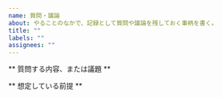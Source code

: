 ```yaml
---
name: 質問・議論
about: やることのなかで、記録として質問や議論を残しておく事柄を書く。
title: ""
labels: ""
assignees: ""
---
```


** 質問する内容、または議題 **

** 想定している前提 **
